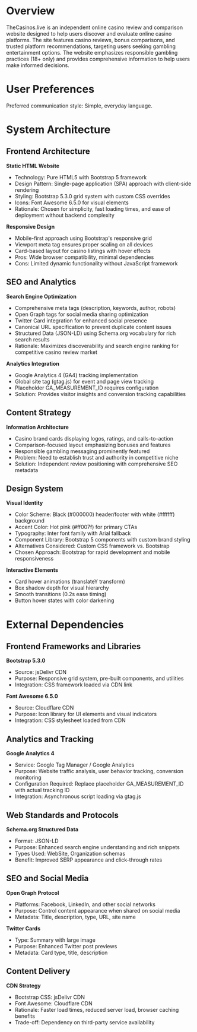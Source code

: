 # Overview

TheCasinos.live is an independent online casino review and comparison website designed to help users discover and evaluate online casino platforms. The site features casino reviews, bonus comparisons, and trusted platform recommendations, targeting users seeking gambling entertainment options. The website emphasizes responsible gambling practices (18+ only) and provides comprehensive information to help users make informed decisions.

# User Preferences

Preferred communication style: Simple, everyday language.

# System Architecture

## Frontend Architecture

**Static HTML Website**
- Technology: Pure HTML5 with Bootstrap 5 framework
- Design Pattern: Single-page application (SPA) approach with client-side rendering
- Styling: Bootstrap 5.3.0 grid system with custom CSS overrides
- Icons: Font Awesome 6.5.0 for visual elements
- Rationale: Chosen for simplicity, fast loading times, and ease of deployment without backend complexity

**Responsive Design**
- Mobile-first approach using Bootstrap's responsive grid
- Viewport meta tag ensures proper scaling on all devices
- Card-based layout for casino listings with hover effects
- Pros: Wide browser compatibility, minimal dependencies
- Cons: Limited dynamic functionality without JavaScript framework

## SEO and Analytics

**Search Engine Optimization**
- Comprehensive meta tags (description, keywords, author, robots)
- Open Graph tags for social media sharing optimization
- Twitter Card integration for enhanced social presence
- Canonical URL specification to prevent duplicate content issues
- Structured Data (JSON-LD) using Schema.org vocabulary for rich search results
- Rationale: Maximizes discoverability and search engine ranking for competitive casino review market

**Analytics Integration**
- Google Analytics 4 (GA4) tracking implementation
- Global site tag (gtag.js) for event and page view tracking
- Placeholder GA_MEASUREMENT_ID requires configuration
- Solution: Provides visitor insights and conversion tracking capabilities

## Content Strategy

**Information Architecture**
- Casino brand cards displaying logos, ratings, and calls-to-action
- Comparison-focused layout emphasizing bonuses and features
- Responsible gambling messaging prominently featured
- Problem: Need to establish trust and authority in competitive niche
- Solution: Independent review positioning with comprehensive SEO metadata

## Design System

**Visual Identity**
- Color Scheme: Black (#000000) header/footer with white (#ffffff) background
- Accent Color: Hot pink (#ff007f) for primary CTAs
- Typography: Inter font family with Arial fallback
- Component Library: Bootstrap 5 components with custom brand styling
- Alternatives Considered: Custom CSS framework vs. Bootstrap
- Chosen Approach: Bootstrap for rapid development and mobile responsiveness

**Interactive Elements**
- Card hover animations (translateY transform)
- Box shadow depth for visual hierarchy
- Smooth transitions (0.2s ease timing)
- Button hover states with color darkening

# External Dependencies

## Frontend Frameworks and Libraries

**Bootstrap 5.3.0**
- Source: jsDelivr CDN
- Purpose: Responsive grid system, pre-built components, and utilities
- Integration: CSS framework loaded via CDN link

**Font Awesome 6.5.0**
- Source: Cloudflare CDN
- Purpose: Icon library for UI elements and visual indicators
- Integration: CSS stylesheet loaded from CDN

## Analytics and Tracking

**Google Analytics 4**
- Service: Google Tag Manager / Google Analytics
- Purpose: Website traffic analysis, user behavior tracking, conversion monitoring
- Configuration Required: Replace placeholder GA_MEASUREMENT_ID with actual tracking ID
- Integration: Asynchronous script loading via gtag.js

## Web Standards and Protocols

**Schema.org Structured Data**
- Format: JSON-LD
- Purpose: Enhanced search engine understanding and rich snippets
- Types Used: WebSite, Organization schemas
- Benefit: Improved SERP appearance and click-through rates

## SEO and Social Media

**Open Graph Protocol**
- Platforms: Facebook, LinkedIn, and other social networks
- Purpose: Control content appearance when shared on social media
- Metadata: Title, description, type, URL, site name

**Twitter Cards**
- Type: Summary with large image
- Purpose: Enhanced Twitter post previews
- Metadata: Card type, title, description

## Content Delivery

**CDN Strategy**
- Bootstrap CSS: jsDelivr CDN
- Font Awesome: Cloudflare CDN
- Rationale: Faster load times, reduced server load, browser caching benefits
- Trade-off: Dependency on third-party service availability